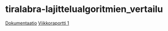 # tiralabra-lajittelualgoritmien_vertailu

[Dokumentaatio](https://github.com/lporanta/tiralabra-lajittelualgoritmien_vertailu/blob/master/dokumentaatio/)
[Viikkoraportti 1](https://github.com/lporanta/tiralabra-lajittelualgoritmien_vertailu/blob/master/dokumentaatio/viikkoraportti_1.md)
